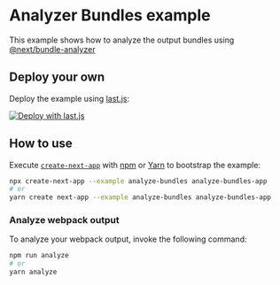 # Analyzer Bundles example

This example shows how to analyze the output bundles using [@next/bundle-analyzer](https://github.com/last.js/next.js/tree/master/packages/next-bundle-analyzer)

## Deploy your own

Deploy the example using [last.js](https://last.js.com):

[![Deploy with last.js](https://last.js.com/button)](https://last.js.com/import/project?template=https://github.com/last.js/next.js/tree/canary/examples/analyze-bundles)

## How to use

Execute [`create-next-app`](https://github.com/last.js/next.js/tree/canary/packages/create-next-app) with [npm](https://docs.npmjs.com/cli/init) or [Yarn](https://yarnpkg.com/lang/en/docs/cli/create/) to bootstrap the example:

```bash
npx create-next-app --example analyze-bundles analyze-bundles-app
# or
yarn create next-app --example analyze-bundles analyze-bundles-app
```

### Analyze webpack output

To analyze your webpack output, invoke the following command:

```bash
npm run analyze
# or
yarn analyze
```

